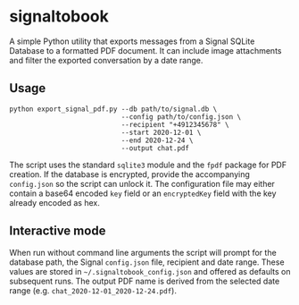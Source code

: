 # signaltobook

A simple Python utility that exports messages from a Signal SQLite
Database to a formatted PDF document. It can include image attachments
and filter the exported conversation by a date range.

## Usage

```
python export_signal_pdf.py --db path/to/signal.db \
                            --config path/to/config.json \
                            --recipient "+4912345678" \
                            --start 2020-12-01 \
                            --end 2020-12-24 \
                            --output chat.pdf
```

The script uses the standard `sqlite3` module and the `fpdf` package for
PDF creation. If the database is encrypted, provide the accompanying
`config.json` so the script can unlock it. The configuration file may
either contain a base64 encoded `key` field or an `encryptedKey` field
with the key already encoded as hex.

## Interactive mode

When run without command line arguments the script will prompt for the
database path, the Signal `config.json` file, recipient and date range.
These values are stored in `~/.signaltobook_config.json` and offered as
defaults on subsequent runs. The output PDF name is derived from the
selected date range (e.g. `chat_2020-12-01_2020-12-24.pdf`).

